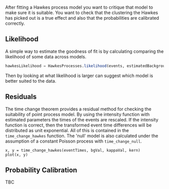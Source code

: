 
After fitting a Hawkes process model you want to critique that model to make sure it is suitable. 
You want to check that the clustering the Hawkes has picked out is a true effect and also that the probabilities are calibrated correctly. 

## Likelihood

A simple way to estimate the goodness of fit is by calculating comparing the likelihood of some data across models.  

```julia 
hawkesLikelihood = HawkesProcesses.likelihood(events, estimatedBackground, estimatedKappa estimatedKernel, maxT)
```
Then by looking at what likelihood is larger can suggest which model is better suited to the data. 


## Residuals 

The time change theorem provides a residual method for checking the suitability of  point process model. By using the intensity function with estimated parameters the times of the events are rescaled. If the intensity function is correct, then the transformed event time differences will be distributed as unit exponential. All of this is contained in the `time_change_hawkes` function. The 'null' model is also calculated under the assumption of a constant Poisson process with `time_change_null`. 

```@example
x, y = time_change_hawkes(eventTimes, bgVal, kappaVal, kern)
plot(x, y)
```



## Probability Calibration

TBC